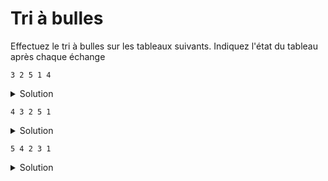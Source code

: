 # Tri à bulles

Effectuez le tri à bulles sur les tableaux suivants. 
Indiquez l'état du tableau après chaque échange 

~~~
3 2 5 1 4
~~~

<details>
<summary>Solution</summary>

~~~
3 2 5 1 4
2 3 5 1 4
2 3 1 5 4
2 3 1 4 5
2 1 3 4 5
1 2 3 4 5
~~~

</details>


~~~
4 3 2 5 1
~~~

<details>
<summary>Solution</summary>

~~~
4 3 2 5 1
3 4 2 5 1
3 2 4 5 1
3 2 4 1 5
2 3 4 1 5
2 3 1 4 5
2 1 3 4 5
1 2 3 4 5
~~~

</details>

~~~
5 4 2 3 1
~~~

<details>
<summary>Solution</summary>

~~~
5 4 2 3 1
4 5 2 3 1
4 2 5 3 1
4 2 3 5 1
4 2 3 1 5
2 4 3 1 5
2 3 4 1 5
2 3 1 4 5
2 1 3 4 5
1 2 3 4 5
~~~

</details>


